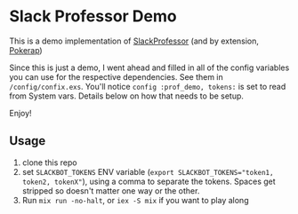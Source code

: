 # Slack Professor Demo

This is a demo implementation of [SlackProfessor](https://github.com/LastContinue/slack_professor) (and by extension, [Pokerap](https://github.com/LastContinue/pokerap))

Since this is just a demo, I went ahead and filled in all of the config variables you can use
for the respective dependencies. See them in `/config/confix.exs`. You'll notice `config :prof_demo, tokens:`
is set to read from System vars. Details below on how that needs to be setup.

Enjoy!

## Usage

1. clone this repo
1. set `SLACKBOT_TOKENS` ENV variable (`export SLACKBOT_TOKENS="token1, token2, tokenX"`), using a comma
to separate the tokens. Spaces get stripped so doesn't matter one way or the other.
1. Run `mix run -no-halt`, or `iex -S mix` if you want to play along
